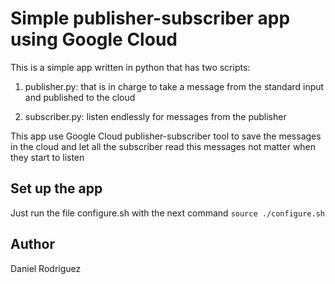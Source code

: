 # Simple publisher-subscriber app using Google Cloud

This is a simple app written in python that has two scripts:

1. publisher.py: that is in charge to take a message from the standard input and published to the cloud

2. subscriber.py: listen endlessly for messages from the publisher

This app use Google Cloud publisher-subscriber tool to save the messages in the cloud and let all the subscriber
read this messages not matter when they start to listen

## Set up the app

Just run the file configure.sh with the next command
```source ./configure.sh```

## Author

Daniel Rodriguez

